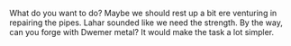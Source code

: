 What do you want to do? Maybe we should rest up a bit ere venturing in repairing the pipes. Lahar sounded like we need the strength. By the way,
can you forge with Dwemer metal? It would make the task a lot simpler.
